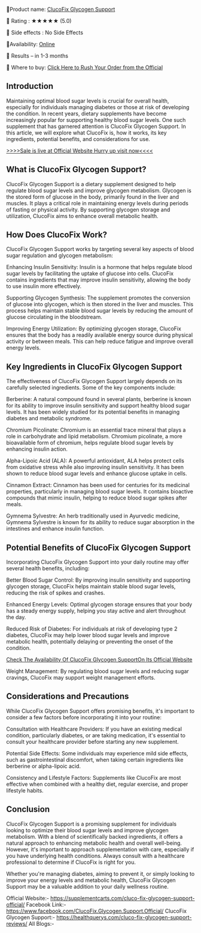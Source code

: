 📣Product name: [ClucoFix Glycogen Support](https://supplementcarts.com/cluco-fix-glycogen-support-official/)

📣 Rating : ★★★★★ (5.0)

📣 Side effects : No Side Effects

📣Availability: [Online](https://supplementcarts.com/cluco-fix-glycogen-support-official/)

📣 Results – in 1-3 months

📣 Where to buy: [Click Here to Rush Your Order from the Official](https://supplementcarts.com/cluco-fix-glycogen-support-official/)

## Introduction
Maintaining optimal blood sugar levels is crucial for overall health, especially for individuals managing diabetes or those at risk of developing the condition. In recent years, dietary supplements have become increasingly popular for supporting healthy blood sugar levels. One such supplement that has garnered attention is ClucoFix Glycogen Support. In this article, we will explore what ClucoFix is, how it works, its key ingredients, potential benefits, and considerations for use.

[>>>>Sale is live at Official Website Hurry up visit now<<<<](https://supplementcarts.com/cluco-fix-glycogen-support-official/)

## What is ClucoFix Glycogen Support?
ClucoFix Glycogen Support is a dietary supplement designed to help regulate blood sugar levels and improve glycogen metabolism. Glycogen is the stored form of glucose in the body, primarily found in the liver and muscles. It plays a critical role in maintaining energy levels during periods of fasting or physical activity. By supporting glycogen storage and utilization, ClucoFix aims to enhance overall metabolic health.

## How Does ClucoFix Work?
ClucoFix Glycogen Support works by targeting several key aspects of blood sugar regulation and glycogen metabolism:

Enhancing Insulin Sensitivity: Insulin is a hormone that helps regulate blood sugar levels by facilitating the uptake of glucose into cells. ClucoFix contains ingredients that may improve insulin sensitivity, allowing the body to use insulin more effectively.

Supporting Glycogen Synthesis: The supplement promotes the conversion of glucose into glycogen, which is then stored in the liver and muscles. This process helps maintain stable blood sugar levels by reducing the amount of glucose circulating in the bloodstream.

Improving Energy Utilization: By optimizing glycogen storage, ClucoFix ensures that the body has a readily available energy source during physical activity or between meals. This can help reduce fatigue and improve overall energy levels.

## Key Ingredients in ClucoFix Glycogen Support
The effectiveness of ClucoFix Glycogen Support largely depends on its carefully selected ingredients. Some of the key components include:

Berberine: A natural compound found in several plants, berberine is known for its ability to improve insulin sensitivity and support healthy blood sugar levels. It has been widely studied for its potential benefits in managing diabetes and metabolic syndrome.

Chromium Picolinate: Chromium is an essential trace mineral that plays a role in carbohydrate and lipid metabolism. Chromium picolinate, a more bioavailable form of chromium, helps regulate blood sugar levels by enhancing insulin action.

Alpha-Lipoic Acid (ALA): A powerful antioxidant, ALA helps protect cells from oxidative stress while also improving insulin sensitivity. It has been shown to reduce blood sugar levels and enhance glucose uptake in cells.

Cinnamon Extract: Cinnamon has been used for centuries for its medicinal properties, particularly in managing blood sugar levels. It contains bioactive compounds that mimic insulin, helping to reduce blood sugar spikes after meals.

Gymnema Sylvestre: An herb traditionally used in Ayurvedic medicine, Gymnema Sylvestre is known for its ability to reduce sugar absorption in the intestines and enhance insulin function.

## Potential Benefits of ClucoFix Glycogen Support
Incorporating ClucoFix Glycogen Support into your daily routine may offer several health benefits, including:

Better Blood Sugar Control: By improving insulin sensitivity and supporting glycogen storage, ClucoFix helps maintain stable blood sugar levels, reducing the risk of spikes and crashes.

Enhanced Energy Levels: Optimal glycogen storage ensures that your body has a steady energy supply, helping you stay active and alert throughout the day.

Reduced Risk of Diabetes: For individuals at risk of developing type 2 diabetes, ClucoFix may help lower blood sugar levels and improve metabolic health, potentially delaying or preventing the onset of the condition.

[Check The Availability Of ClucoFix Glycogen SupportOn Its Official Website](https://supplementcarts.com/cluco-fix-glycogen-support-official/)

Weight Management: By regulating blood sugar levels and reducing sugar cravings, ClucoFix may support weight management efforts.

## Considerations and Precautions
While ClucoFix Glycogen Support offers promising benefits, it's important to consider a few factors before incorporating it into your routine:

Consultation with Healthcare Providers: If you have an existing medical condition, particularly diabetes, or are taking medication, it's essential to consult your healthcare provider before starting any new supplement.

Potential Side Effects: Some individuals may experience mild side effects, such as gastrointestinal discomfort, when taking certain ingredients like berberine or alpha-lipoic acid.

Consistency and Lifestyle Factors: Supplements like ClucoFix are most effective when combined with a healthy diet, regular exercise, and proper lifestyle habits.

## Conclusion
ClucoFix Glycogen Support is a promising supplement for individuals looking to optimize their blood sugar levels and improve glycogen metabolism. With a blend of scientifically backed ingredients, it offers a natural approach to enhancing metabolic health and overall well-being. However, it's important to approach supplementation with care, especially if you have underlying health conditions. Always consult with a healthcare professional to determine if ClucoFix is right for you.

Whether you're managing diabetes, aiming to prevent it, or simply looking to improve your energy levels and metabolic health, ClucoFix Glycogen Support may be a valuable addition to your daily wellness routine.

Official Website:- https://supplementcarts.com/cluco-fix-glycogen-support-official/ 
Facebook Link:- https://www.facebook.com/ClucoFix.Glycogen.Support.Official/ 
ClucoFix Glycogen Support:- https://healthquerys.com/cluco-fix-glycogen-support-reviews/ 
All Blogs:-

